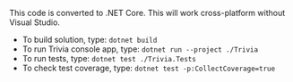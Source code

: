 This code is converted to .NET Core. This will work cross-platform without Visual Studio.


- To build solution, type: `dotnet build`
- To run Trivia console app, type: `dotnet run --project ./Trivia`
- To run tests, type: `dotnet test ./Trivia.Tests`
- To check test coverage, type: `dotnet test -p:CollectCoverage=true`

